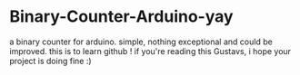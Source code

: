 # Binary-Counter-Arduino-yay
a binary counter for arduino. simple, nothing exceptional and could be improved. this is to learn github !
if you're reading this Gustavs, i hope your project is doing fine :)

